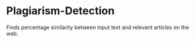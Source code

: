 # Plagiarism-Detection
Finds percentage similarity between input text and relevant articles on the web.
